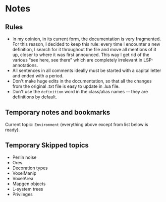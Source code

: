 # Notes

## Rules

- In my opinion, in its current form, the documentation is very fragmented. For
  this reason, I decided to keep this rule: every time I encounter a new
  definition, I search for it throughout the file and move all mentions of it
  up, closer to where it was first announced. This way I get rid of the various
  "see here, see there" which are completely irrelevant in LSP-annotations.
- All sentences in all comments ideally must be started with a capital letter
  and ended with a period.
- Don't make huge edits in the documentation, so that all the changes from the
  original .txt file is easy to update in .lua file.
- Don't use the `definition` word in the class/alias names -- they are
  definitions by default.

## Temporary notes and bookmarks

Current topic: `Environment` (everything above except from list below is ready).

## Temporary Skipped topics

- Perlin noise
- Ores
- Decoration types
- VoxelManip
- VoxelArea
- Mapgen objects
- L-system trees
- Privileges
